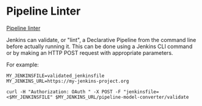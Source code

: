 # Pipeline Linter

[Pipeline linter](https://www.jenkins.io/doc/book/pipeline/development/#linter)

Jenkins can validate, or "lint", a Declarative Pipeline from the command line before actually running it.
This can be done using a Jenkins CLI command or by making an HTTP POST request with appropriate parameters.

For example:
```
MY_JENKINSFILE=validated_jenkinsfile
MY_JENKINS_URL=https://my-jenkins-project.org

curl -H "Authorization: OAuth " -X POST -F "jenkinsfile=<$MY_JENKINSFILE" $MY_JENKINS_URL/pipeline-model-converter/validate
```
